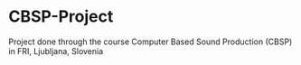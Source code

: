 # CBSP-Project
Project done through the course Computer Based Sound Production (CBSP) in FRI, Ljubljana, Slovenia
